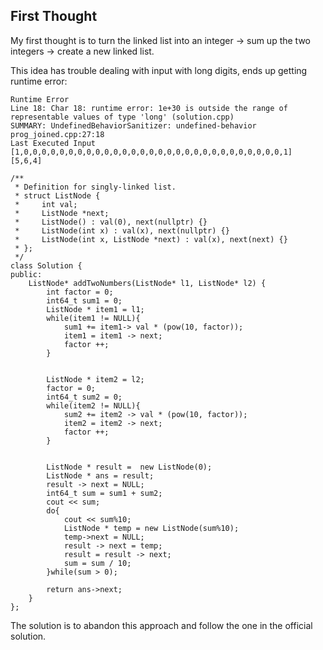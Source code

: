 ## First Thought

My first thought is to turn the linked list into an integer -> sum up the two integers -> create a new linked list.

This idea has trouble dealing with input with long digits, ends up getting runtime error:

```
Runtime Error
Line 18: Char 18: runtime error: 1e+30 is outside the range of representable values of type 'long' (solution.cpp)
SUMMARY: UndefinedBehaviorSanitizer: undefined-behavior prog_joined.cpp:27:18
Last Executed Input
[1,0,0,0,0,0,0,0,0,0,0,0,0,0,0,0,0,0,0,0,0,0,0,0,0,0,0,0,0,0,1]
[5,6,4]
```

```
/**
 * Definition for singly-linked list.
 * struct ListNode {
 *     int val;
 *     ListNode *next;
 *     ListNode() : val(0), next(nullptr) {}
 *     ListNode(int x) : val(x), next(nullptr) {}
 *     ListNode(int x, ListNode *next) : val(x), next(next) {}
 * };
 */
class Solution {
public:
    ListNode* addTwoNumbers(ListNode* l1, ListNode* l2) {
        int factor = 0;
        int64_t sum1 = 0;
        ListNode * item1 = l1;
        while(item1 != NULL){
            sum1 += item1-> val * (pow(10, factor));
            item1 = item1 -> next;
            factor ++;
        }
       

        ListNode * item2 = l2;
        factor = 0;
        int64_t sum2 = 0;
        while(item2 != NULL){
            sum2 += item2 -> val * (pow(10, factor));
            item2 = item2 -> next;
            factor ++;
        }
        
        
        ListNode * result =  new ListNode(0);
        ListNode * ans = result;
        result -> next = NULL;
        int64_t sum = sum1 + sum2;
        cout << sum;
        do{
            cout << sum%10;
            ListNode * temp = new ListNode(sum%10);
            temp->next = NULL;
            result -> next = temp;
            result = result -> next;
            sum = sum / 10;
        }while(sum > 0);
        
        return ans->next;
    }
};
```

The solution is to abandon this approach and follow the one in the official solution.
